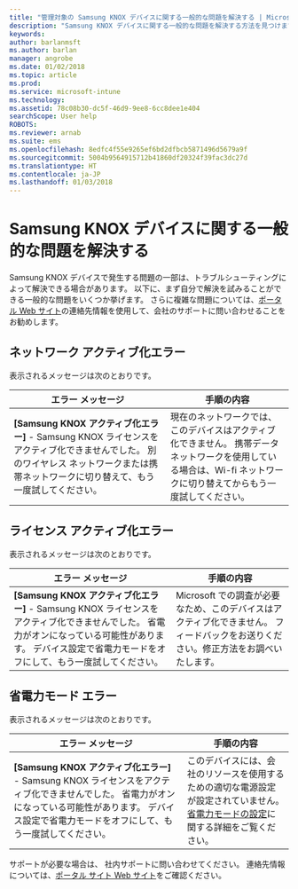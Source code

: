 ```yaml
---
title: "管理対象の Samsung KNOX デバイスに関する一般的な問題を解決する | Microsoft Docs"
description: "Samsung KNOX デバイスに関する一般的な問題を解決する方法を見つけます。"
keywords: 
author: barlanmsft
ms.author: barlan
manager: angrobe
ms.date: 01/02/2018
ms.topic: article
ms.prod: 
ms.service: microsoft-intune
ms.technology: 
ms.assetid: 78c08b30-dc5f-46d9-9ee8-6cc8dee1e404
searchScope: User help
ROBOTS: 
ms.reviewer: arnab
ms.suite: ems
ms.openlocfilehash: 8edfc4f55e9265ef6bd2dfbcb5871496d5679a9f
ms.sourcegitcommit: 5004b9564915712b41860df20324f39fac3dc27d
ms.translationtype: HT
ms.contentlocale: ja-JP
ms.lasthandoff: 01/03/2018
---
```

# <a name="fix-common-issues-with-your-samsung-knox-device"></a>Samsung KNOX デバイスに関する一般的な問題を解決する

Samsung KNOX デバイスで発生する問題の一部は、トラブルシューティングによって解決できる場合があります。 以下に、まず自分で解決を試みることができる一般的な問題をいくつか挙げます。 さらに複雑な問題については、[ポータル Web サイト](https://portal.manage.microsoft.com#HelpDeskDialog)の連絡先情報を使用して、会社のサポートに問い合わせることをお勧めします。

## <a name="network-activation-error"></a>ネットワーク アクティブ化エラー

表示されるメッセージは次のとおりです。

|エラー メッセージ|手順の内容|
|---|---|
|**[Samsung KNOX アクティブ化エラー]** - Samsung KNOX ライセンスをアクティブ化できませんでした。 別のワイヤレス ネットワークまたは携帯ネットワークに切り替えて、もう一度試してください。|現在のネットワークでは、このデバイスはアクティブ化できません。 携帯データネットワークを使用している場合は、Wi-fi ネットワークに切り替えてからもう一度試してください。|

## <a name="license-activation-error"></a>ライセンス アクティブ化エラー

表示されるメッセージは次のとおりです。

|エラー メッセージ|手順の内容|
|---|---|
|**[Samsung KNOX アクティブ化エラー]** - Samsung KNOX ライセンスをアクティブ化できませんでした。 省電力がオンになっている可能性があります。 デバイス設定で省電力モードをオフにして、もう一度試してください。|Microsoft での調査が必要なため、このデバイスはアクティブ化できません。 フィードバックをお送りください。修正方法をお調べいたします。|

## <a name="power-saving-mode-error"></a>省電力モード エラー

表示されるメッセージは次のとおりです。

|エラー メッセージ|手順の内容|
|---|---|
|**[Samsung KNOX アクティブ化エラー]** - Samsung KNOX ライセンスをアクティブ化できませんでした。 省電力がオンになっている可能性があります。 デバイス設定で省電力モードをオフにして、もう一度試してください。 |このデバイスには、会社のリソースを使用するための適切な電源設定が設定されていません。 [省電力モードの設定](power-saving-mode-android.md)に関する詳細をご覧ください。|

サポートが必要な場合は、 社内サポートに問い合わせてください。 連絡先情報については、[ポータル サイト Web サイト](https://portal.manage.microsoft.com#HelpDeskDialog)をご確認ください。
